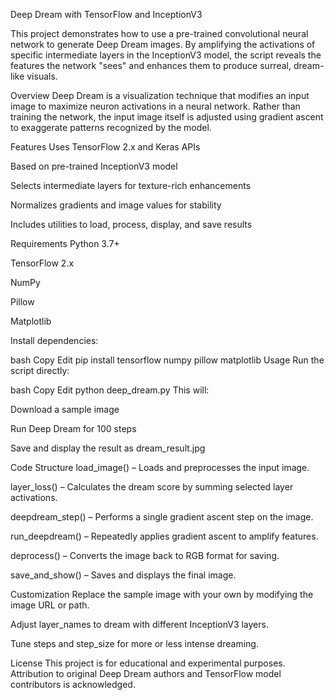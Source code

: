 Deep Dream with TensorFlow and InceptionV3

This project demonstrates how to use a pre-trained convolutional neural network to generate Deep Dream images. By amplifying the activations of specific intermediate layers in the InceptionV3 model, the script reveals the features the network "sees" and enhances them to produce surreal, dream-like visuals.

Overview
Deep Dream is a visualization technique that modifies an input image to maximize neuron activations in a neural network. Rather than training the network, the input image itself is adjusted using gradient ascent to exaggerate patterns recognized by the model.

Features
Uses TensorFlow 2.x and Keras APIs

Based on pre-trained InceptionV3 model

Selects intermediate layers for texture-rich enhancements

Normalizes gradients and image values for stability

Includes utilities to load, process, display, and save results

Requirements
Python 3.7+

TensorFlow 2.x

NumPy

Pillow

Matplotlib

Install dependencies:

bash
Copy
Edit
pip install tensorflow numpy pillow matplotlib
Usage
Run the script directly:

bash
Copy
Edit
python deep_dream.py
This will:

Download a sample image

Run Deep Dream for 100 steps

Save and display the result as dream_result.jpg

Code Structure
load_image() – Loads and preprocesses the input image.

layer_loss() – Calculates the dream score by summing selected layer activations.

deepdream_step() – Performs a single gradient ascent step on the image.

run_deepdream() – Repeatedly applies gradient ascent to amplify features.

deprocess() – Converts the image back to RGB format for saving.

save_and_show() – Saves and displays the final image.

Customization
Replace the sample image with your own by modifying the image URL or path.

Adjust layer_names to dream with different InceptionV3 layers.

Tune steps and step_size for more or less intense dreaming.

License
This project is for educational and experimental purposes. Attribution to original Deep Dream authors and TensorFlow model contributors is acknowledged.
